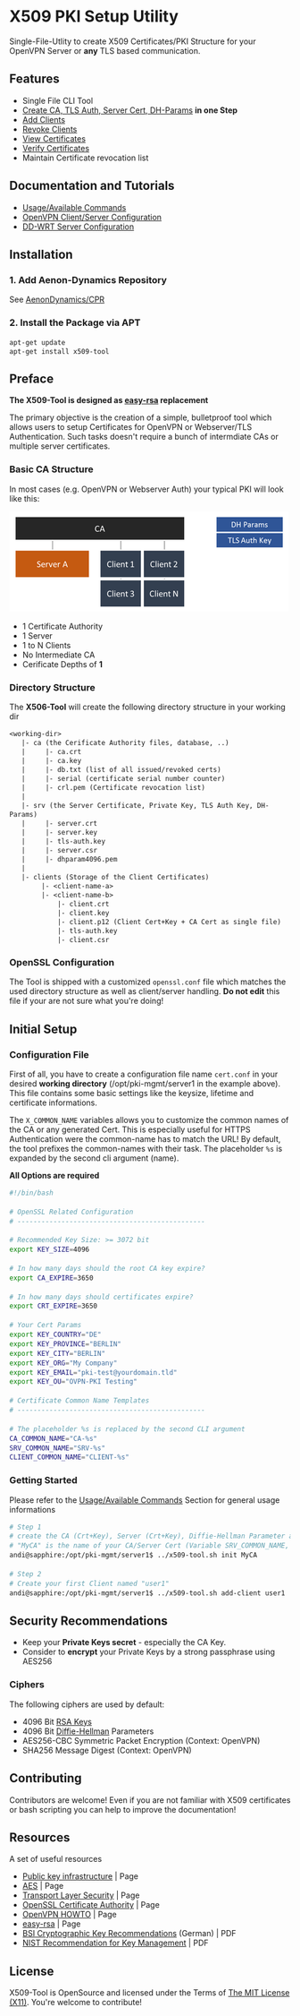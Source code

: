 X509 PKI Setup Utility
==========================

Single-File-Utlity to create X509 Certificates/PKI Structure for your OpenVPN Server or **any** TLS based communication.

## Features ##

* Single File CLI Tool
* [Create CA, TLS Auth, Server Cert, DH-Params](docs/Usage.md#init) **in one Step**
* [Add Clients](docs/Usage.md#add-client)
* [Revoke Clients](docs/Usage.md#revoke-client)
* [View Certificates](docs/Usage.md#view-certificate)
* [Verify Certificates](docs/Usage.md#verify-certificate)
* Maintain Certificate revocation list

## Documentation and Tutorials ##

* [Usage/Available Commands](docs/Usage.md)
* [OpenVPN Client/Server Configuration](docs/OpenVPN.md)
* [DD-WRT Server Configuration](docs/OpenVPN_DDWRT.md)

## Installation ##

### 1. Add Aenon-Dynamics Repository ###

See [AenonDynamics/CPR](https://github.com/AenonDynamics/CPR#debian-packages)

### 2. Install the Package via APT ###

```
apt-get update
apt-get install x509-tool
```

## Preface ##

**The X509-Tool is designed as [easy-rsa](https://github.com/OpenVPN/easy-rsa) replacement**

The primary objective is the creation of a simple, bulletproof tool which allows users to setup Certificates for OpenVPN or Webserver/TLS Authentication.
Such tasks doesn't require a bunch of intermdiate CAs or multiple server certificates.

### Basic CA Structure ###

In most cases (e.g. OpenVPN or Webserver Auth) your typical PKI will look like this:

![Demo](assets/structure.png)

* 1 Certificate Authority
* 1 Server 
* 1 to N Clients
* No Intermediate CA
* Cerificate Depths of **1**

### Directory Structure ###

The **X506-Tool** will create the following directory structure in your working dir

```raw
<working-dir>
   |- ca (the Cerificate Authority files, database, ..)
   |     |- ca.crt
   |     |- ca.key
   |     |- db.txt (list of all issued/revoked certs)
   |     |- serial (certificate serial number counter)
   |     |- crl.pem (Certificate revocation list)
   |
   |- srv (the Server Certificate, Private Key, TLS Auth Key, DH-Params)
   |     |- server.crt
   |     |- server.key
   |     |- tls-auth.key
   |     |- server.csr
   |     |- dhparam4096.pem
   |
   |- clients (Storage of the Client Certificates)
        |- <client-name-a>
        |- <client-name-b>
            |- client.crt
            |- client.key
            |- client.p12 (Client Cert+Key + CA Cert as single file)
            |- tls-auth.key
            |- client.csr

```

### OpenSSL Configuration ###

The Tool is shipped with a customized `openssl.conf` file which matches the used directory structure as well as client/server handling.
**Do not edit** this file if your are not sure what you're doing!

## Initial Setup ##

### Configuration File ###

First of all, you have to create a configuration file name `cert.conf` in your desired **working directory** (/opt/pki-mgmt/server1 in the example above). 
This file contains some basic settings like the keysize, lifetime and certificate informations.

The `X_COMMON_NAME` variables allows you to customize the common names of the CA or any generated Cert. This is especially useful for HTTPS Authentication were the common-name has to match the URL!
By default, the tool prefixes the common-names with their task. The placeholder `%s` is expanded by the second cli argument (name).

**All Options are required** 

```bash
#!/bin/bash

# OpenSSL Related Configuration
# -----------------------------------------------

# Recommended Key Size: >= 3072 bit
export KEY_SIZE=4096

# In how many days should the root CA key expire?
export CA_EXPIRE=3650

# In how many days should certificates expire?
export CRT_EXPIRE=3650

# Your Cert Params
export KEY_COUNTRY="DE"
export KEY_PROVINCE="BERLIN"
export KEY_CITY="BERLIN"
export KEY_ORG="My Company"
export KEY_EMAIL="pki-test@yourdomain.tld"
export KEY_OU="OVPN-PKI Testing"

# Certificate Common Name Templates
# -----------------------------------------------

# The placeholder %s is replaced by the second CLI argument
CA_COMMON_NAME="CA-%s"
SRV_COMMON_NAME="SRV-%s"
CLIENT_COMMON_NAME="CLIENT-%s"
```

### Getting Started ###

Please refer to the [Usage/Available Commands](docs/Usage.md) Section for general usage informations

```bash
# Step 1
# create the CA (Crt+Key), Server (Crt+Key), Diffie-Hellman Parameter and TLS-Auth Key
# "MyCA" is the name of your CA/Server Cert (Variable SRV_COMMON_NAME, CA_COMMON_NAME)
andi@sapphire:/opt/pki-mgmt/server1$ ../x509-tool.sh init MyCA

# Step 2
# Create your first Client named "user1"
andi@sapphire:/opt/pki-mgmt/server1$ ../x509-tool.sh add-client user1
```

## Security Recommendations ##

* Keep your **Private Keys secret** - especially the CA Key.
* Consider to **encrypt** your Private Keys by a strong passphrase using AES256

### Ciphers ###

The following ciphers are used by default:

* 4096 Bit [RSA Keys](https://en.wikipedia.org/wiki/RSA_(cryptosystem))
* 4096 Bit [Diffie-Hellman](https://en.wikipedia.org/wiki/Diffie%E2%80%93Hellman_key_exchange) Parameters
* AES256-CBC Symmetric Packet Encryption (Context: OpenVPN)
* SHA256 Message Digest (Context: OpenVPN)

## Contributing ##
Contributors are welcome! Even if you are not familiar with X509 certificates or bash scripting you can help to improve the documentation!

## Resources ##

A set of useful resources

* [Public key infrastructure](https://en.wikipedia.org/wiki/Public_key_infrastructure) | Page
* [AES](https://en.wikipedia.org/wiki/<Advanced_Encryption_Standard></Advanced_Encryption_Standard>) | Page
* [Transport Layer Security](https://en.wikipedia.org/wiki/Transport_Layer_Security) | Page
* [OpenSSL Certificate Authority](https://jamielinux.com/docs/openssl-certificate-authority/index.html) | Page
* [OpenVPN HOWTO](https://openvpn.net/index.php/open-source/documentation/howto.html) | Page
* [easy-rsa](https://github.com/OpenVPN/easy-rsa) | Page
* [BSI Cryptographic Key Recommendations](https://www.bsi.bund.de/SharedDocs/Downloads/DE/BSI/Publikationen/TechnischeRichtlinien/TR02102/BSI-TR-02102.pdf?__blob=publicationFile) (German) | PDF
* [NIST Recommendation for Key Management](http://nvlpubs.nist.gov/nistpubs/SpecialPublications/NIST.SP.800-57Pt3r1.pdf) | PDF

## License ##
X509-Tool is OpenSource and licensed under the Terms of [The MIT License (X11)](http://opensource.org/licenses/MIT). You're welcome to contribute!